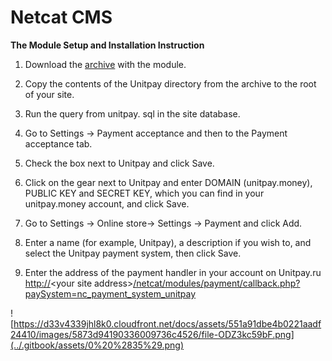 # Netcat CMS

**The Module Setup and Installation Instruction**

1. Download the [archive](https://github.com/unitpay/netcat-module/releases/download/1.0.1/netcat-module-1.0.1.zip) with the module.

2. Copy the contents of the Unitpay directory from the archive to the root of your site.

3. Run the query from unitpay. sql in the site database.

4. Go to Settings -&gt; Payment acceptance and then to the Payment acceptance tab.

5. Check the box next to Unitpay and click Save.

6. Click on the gear next to Unitpay and enter DOMAIN \(unitpay.money\), PUBLIC KEY and SECRET KEY, which you can find in your unitpay.money account, and click Save.

7. Go to Settings -&gt; Online store-&gt; Settings -&gt; Payment and click Add.

8. Enter a name \(for example, Unitpay\), a description if you wish to, and select the Unitpay payment system, then click Save.

7. Enter the address of the payment handler in your account on Unitpay.ru [http://](http://diafan.app/payment/get/unitpay)&lt;your site address&gt;[/netcat/modules/payment/callback.php?paySystem=nc\_payment\_system\_unitpay](http://netcat.app/netcat/modules/payment/callback.php?paySystem=nc_payment_system_unitpay)

![https://d33v4339jhl8k0.cloudfront.net/docs/assets/551a91dbe4b0221aadf24410/images/5873d94190336009736c4526/file-ODZ3kc59bF.png](../.gitbook/assets/0%20%2835%29.png)

